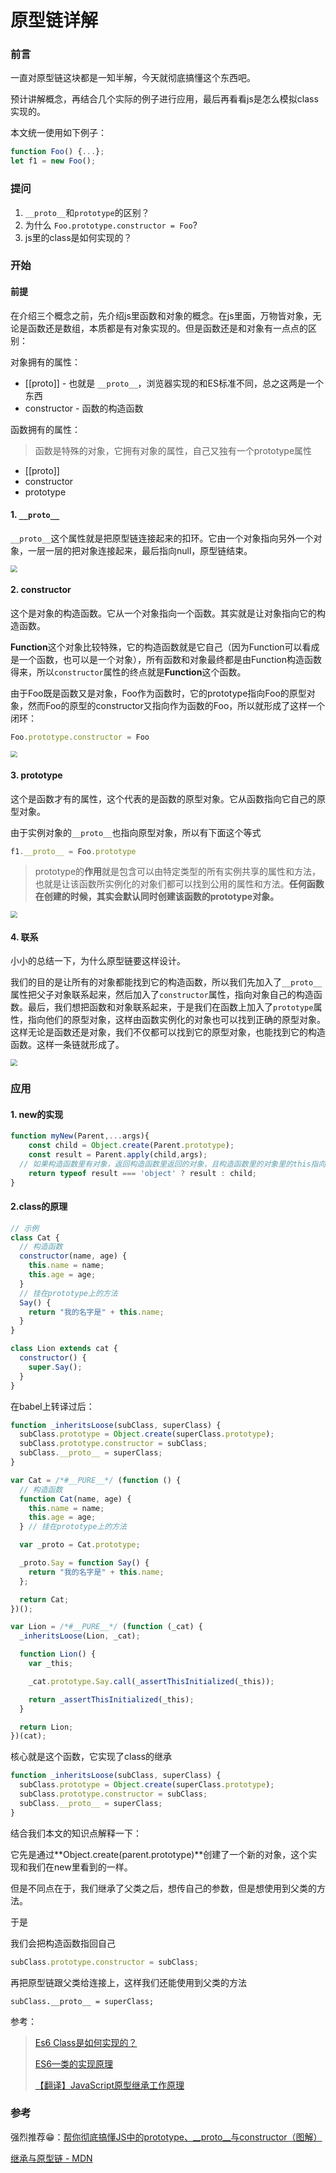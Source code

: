 # 原型链详解

### 前言

一直对原型链这块都是一知半解，今天就彻底搞懂这个东西吧。

预计讲解概念，再结合几个实际的例子进行应用，最后再看看js是怎么模拟class实现的。

本文统一使用如下例子：

```js
function Foo() {...};
let f1 = new Foo();
```



### 提问

1. `__proto__`和`prototype`的区别？
2. 为什么 `Foo.prototype.constructor = Foo`?
3. js里的class是如何实现的？



### 开始

#### 前提

在介绍三个概念之前，先介绍js里函数和对象的概念。在js里面，万物皆对象，无论是函数还是数组，本质都是有对象实现的。但是函数还是和对象有一点点的区别：

对象拥有的属性：

- [[proto]] - 也就是 `__proto__`，浏览器实现的和ES标准不同，总之这两是一个东西
- constructor - 函数的构造函数

函数拥有的属性：

> 函数是特殊的对象，它拥有对象的属性，自己又独有一个prototype属性

- [[proto]] 
- constructor
- prototype

#### 1. `__proto__`

`__proto__`这个属性就是把原型链连接起来的扣环。它由一个对象指向另外一个对象，一层一层的把对象连接起来，最后指向null，原型链结束。

<img src="http://image.cocoroise.cn/proto.png" style="zoom:67%;" />

#### 2. constructor

这个是对象的构造函数。它从一个对象指向一个函数。其实就是让对象指向它的构造函数。

**Function**这个对象比较特殊，它的构造函数就是它自己（因为Function可以看成是一个函数，也可以是一个对象），所有函数和对象最终都是由Function构造函数得来，所以`constructor`属性的终点就是**Function**这个函数。

由于Foo既是函数又是对象，Foo作为函数时，它的prototype指向Foo的原型对象，然而Foo的原型的constructor又指向作为函数的Foo，所以就形成了这样一个闭环：

```js
Foo.prototype.constructor = Foo
```

<img src="http://image.cocoroise.cn/proto1.png" style="zoom:67%;" />

#### 3. prototype

这个是函数才有的属性，这个代表的是函数的原型对象。它从函数指向它自己的原型对象。

由于实例对象的`__proto__`也指向原型对象，所以有下面这个等式

```js
f1.__proto__ = Foo.prototype
```

> prototype的**作用**就是包含可以由特定类型的所有实例共享的属性和方法，也就是让该函数所实例化的对象们都可以找到公用的属性和方法。**任何函数在创建的时候，其实会默认同时创建该函数的prototype对象。**

<img src="http://image.cocoroise.cn/proto2.png" style="zoom:67%;" />

#### 4. 联系

小小的总结一下，为什么原型链要这样设计。

我们的目的是让所有的对象都能找到它的构造函数，所以我们先加入了`__proto__`属性把父子对象联系起来，然后加入了`constructor`属性，指向对象自己的构造函数。最后，我们想把函数和对象联系起来，于是我们在函数上加入了`prototype`属性，指向他们的原型对象，这样由函数实例化的对象也可以找到正确的原型对象。这样无论是函数还是对象，我们不仅都可以找到它的原型对象，也能找到它的构造函数。这样一条链就形成了。



<img src="http://image.cocoroise.cn/20190311193622793.png" style="zoom:67%;" />



### 应用

#### 1. new的实现

```js
function myNew(Parent,...args){
	const child = Object.create(Parent.prototype);
	const result = Parent.apply(child,args);
  // 如果构造函数里有对象，返回构造函数里返回的对象，且构造函数里的对象里的this指向child
	return typeof result === 'object' ? result : child;
}
```



#### 2.class的原理

```js
// 示例
class Cat {
  // 构造函数
  constructor(name, age) {
    this.name = name;
    this.age = age;
  }
  // 挂在prototype上的方法
  Say() {
    return "我的名字是" + this.name;
  }
}

class Lion extends cat {
  constructor() {
    super.Say();
  }
}
```

在babel上转译过后：

```js
function _inheritsLoose(subClass, superClass) {
  subClass.prototype = Object.create(superClass.prototype);
  subClass.prototype.constructor = subClass;
  subClass.__proto__ = superClass;
}

var Cat = /*#__PURE__*/ (function () {
  // 构造函数
  function Cat(name, age) {
    this.name = name;
    this.age = age;
  } // 挂在prototype上的方法

  var _proto = Cat.prototype;

  _proto.Say = function Say() {
    return "我的名字是" + this.name;
  };

  return Cat;
})();

var Lion = /*#__PURE__*/ (function (_cat) {
  _inheritsLoose(Lion, _cat);

  function Lion() {
    var _this;

    _cat.prototype.Say.call(_assertThisInitialized(_this));

    return _assertThisInitialized(_this);
  }

  return Lion;
})(cat);
```

核心就是这个函数，它实现了class的继承

```js
function _inheritsLoose(subClass, superClass) {
  subClass.prototype = Object.create(superClass.prototype);
  subClass.prototype.constructor = subClass;
  subClass.__proto__ = superClass;
}
```

结合我们本文的知识点解释一下：

它先是通过**Object.create(parent.prototype)**创建了一个新的对象，这个实现和我们在new里看到的一样。

但是不同点在于，我们继承了父类之后，想传自己的参数，但是想使用到父类的方法。

于是

我们会把构造函数指回自己

```js
subClass.prototype.constructor = subClass;
```

再把原型链跟父类给连接上，这样我们还能使用到父类的方法

```
subClass.__proto__ = superClass;
```

参考：

> [Es6 Class是如何实现的？](https://juejin.im/post/5b0abc85f265da0dbd7a648a)
>
> [ES6—类的实现原理](https://segmentfault.com/a/1190000008390268)
>
> [【翻译】JavaScript原型继承工作原理](https://www.ituring.com.cn/article/56184)



### 参考

强烈推荐😁：[帮你彻底搞懂JS中的prototype、__proto__与constructor（图解）](https://blog.csdn.net/cc18868876837/article/details/81211729)

[继承与原型链 - MDN](https://developer.mozilla.org/zh-CN/docs/Web/JavaScript/Inheritance_and_the_prototype_chain)

